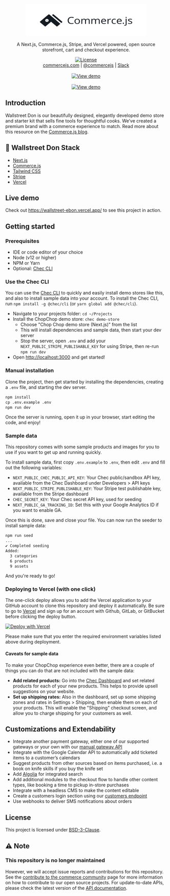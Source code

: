 <p align="center">
  <img src="https://raw.githubusercontent.com/chec/commercejs-examples/master/assets/logo.svg" width="380" height="100" />
</p>
<p align="center">
A Next.js, Commerce.js, Stripe, and Vercel powered, open source storefront, cart and checkout experience.
</p>

<p align="center">
  <a href="https://github.com/chec/commercejs-chopchop-demo/blob/main/LICENSE.md">
    <img src="https://img.shields.io/npm/l/@chec/commerce.js.svg" alt="License" />
  </a>
  <br>
  <a href="https://commercejs.com">commercejs.com</a> | <a href="https://twitter.com/commercejs">@commercejs</a> | <a href="http://slack.commercejs.com">Slack</a>
  <br />
  <br />
  <a href="https://wallstreet-ebon.vercel.app/">
    <img src="https://cdn.chec.io/email/assets/marketing/chec-demo-btn_gray.svg" alt="View demo" />
  </a>
  <br />
  <br />
  <a href="https://commercejs-chopchop-demo.vercel.app">
    <img src="https://images.ctfassets.net/u77gi3ejnmxq/60D21gkBJHgH9YI3bizA3Q/c81183ac0cccb0ece6547da5021dc8b9/Group_558.png" alt="View demo" width="600" />
  </a>
</p>

## Introduction

Wallstreet Don is our beautifully designed, elegantly developed demo store and starter kit that sells fine tools for thoughtful cooks. We’ve created a premium brand with a commerce experience to match. Read more about this resource on the [Commerce.js blog](https://commercejs.com/blog/chopchop-nextjs-starter-commerce/).


## 🥞 Wallstreet Don Stack

* [Next.js](https://nextjs.org/)
* [Commerce.js](https://commercejs.com)
* [Tailwind CSS](https://tailwindcss.com/)
* [Stripe](https://stripe.com)
* [Vercel](https://vercel.com/)

## Live demo

Check out https://wallstreet-ebon.vercel.app/ to see this project in action.

## Getting started

### Prerequisites

- IDE or code editor of your choice
- Node (v12 or higher)
- NPM or Yarn
- Optional: [Chec CLI](https://github.com/chec/cli)

### Use the Chec CLI

You can use the [Chec CLI](https://github.com/chec/cli) to quickly and easily install demo stores like this, and also
to install sample data into your account. To install the Chec CLI, run `npm install -g @chec/cli` (or `yarn global add @chec/cli`).

* Navigate to your projects folder: `cd ~/Projects`
* Install the ChopChop demo store: `chec demo-store`
  * Choose "Chop Chop demo store (Next.js)" from the list
  * This will install dependencies and sample data, then start your dev server
  * Stop the server, open `.env` and add your `NEXT_PUBLIC_STRIPE_PUBLISHABLE_KEY` for using Stripe, then re-run `npm run dev`
* Open [http://localhost:3000](http://localhost:3000) and get started!

### Manual installation

Clone the project, then get started by installing the dependencies, creating a `.env` file, and starting the dev server.

```
npm install
cp .env.example .env
npm run dev
```

Once the server is running, open it up in your browser, start editing the code, and enjoy!

### Sample data

This repository comes with some sample products and images for you to use if you want to get up and running quickly.

To install sample data, first copy `.env.example` to `.env`, then edit `.env` and fill out the
following variables:

* `NEXT_PUBLIC_CHEC_PUBLIC_API_KEY`: Your Chec public/sandbox API key, available from the Chec Dashboard under
  Developers > API keys
* `NEXT_PUBLIC_STRIPE_PUBLISHABLE_KEY`: Your Stripe test publishable key, available from the Stripe dashboard
* `CHEC_SECRET_KEY`: Your Chec secret API key, used for seeding
* `NEXT_PUBLIC_GA_TRACKING_ID`: Set this with your Google Analytics ID if you want to enable GA.

Once this is done, save and close your file. You can now run the seeder to install sample data:

```
npm run seed
...
✔ Completed seeding
Added:
  3 categories
  6 products
  9 assets
```

And you're ready to go!

### Deploying to Vercel (with one click)

The one-click deploy allows you to add the Vercel application to your GitHub account to clone this repository and deploy it automatically. Be sure to go to [Vercel](https://vercel.com/signup) and sign up for an account with Github, GitLab, or GitBucket before clicking the deploy button.

[![Deploy with Vercel](https://vercel.com/button)](https://vercel.com/new/project?template=https://github.com/chec/commercejs-chopchop-demo)

Please make sure that you enter the required environment variables listed above during deployment.

#### Caveats for sample data

To make your ChopChop experience even better, there are a couple of things you can do that are not included with
the sample data:

* **Add related products:** Go into the [Chec Dashboard](https://dashboard.chec.io) and set related products for each
  of your new products. This helps to provide upsell suggestions on your website.
* **Set up shipping rates:** Also in the dashboard, set up some shipping zones and rates in Settings > Shipping, then
  enable them on each of your products. This will enable the "Shipping" checkout screen, and allow you to charge
  shipping for your customers as well.

## Customizations and Extendability 

- Integrate another payment gateway, either one of our supported gateways or your own with our [manual gateway API](https://commercejs.com/docs/guides/manual-payment-integration)
- Integrate with the Google Calendar API to automatically add ticketed items to a customer’s calendars
- Suggest products from other sources based on items purchased, i.e. a book on knife skills if you buy the knife set
- Add [Algolia](https://www.algolia.com/) for integrated search
- Add additional modules to the checkout flow to handle other content types, like booking a time to pickup in-store purchases
- Integrate with a headless CMS to make the content editable
- Create a customers login section using our [customers endpoint](https://commercejs.com/docs/api/#customers)
- Use webhooks to deliver SMS notifications about orders

## License

This project is licensed under [BSD-3-Clause](LICENSE.md).

## ⚠️ Note

### This repository is no longer maintained
However, we will accept issue reports and contributions for this repository. See the [contribute to the commerce community](https://commercejs.com/docs/community/contribute) page for more information on how to contribute to our open source projects. For update-to-date APIs, please check the latest version of the [API documentation](https://commercejs.com/docs/api/).
